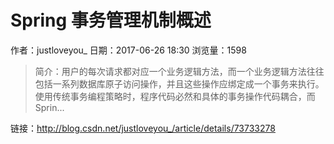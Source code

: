# Spring 事务管理机制概述
作者：justloveyou_
日期：2017-06-26 18:30
浏览量：1598
> 简介：用户的每次请求都对应一个业务逻辑方法，而一个业务逻辑方法往往包括一系列数据库原子访问操作，并且这些操作应绑定成一个事务来执行。使用传统事务编程策略时，程序代码必然和具体的事务操作代码耦合，而Sprin...

 链接：http://blog.csdn.net/justloveyou_/article/details/73733278
